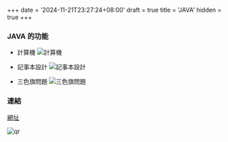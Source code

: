 +++
date = '2024-11-21T23:27:24+08:00'
draft = true
title = 'JAVA'
hidden = true
+++
### JAVA 的功能
- 計算機
![計算機](/images/JAVA/coculate.png)

- 記事本設計
![記事本設計](/images/JAVA/note.png)

- 三色旗問題
![三色旗問題](/images/JAVA/3serflag.png)

### 連結
[網址](https://docs.google.com/document/d/1zfXc8Sw44ZJFCtCmk_oXRt1oXMCq-CIjURLm5NYdzFk/edit?usp=drivesdk)

![qr](/images/JAVA/qr.png)